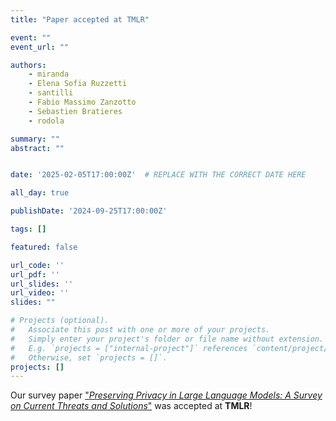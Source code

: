 ```yaml
---
title: "Paper accepted at TMLR"

event: ""
event_url: ""

authors:
    - miranda
    - Elena Sofia Ruzzetti
    - santilli
    - Fabio Massimo Zanzotto
    - Sebastien Bratieres
    - rodola

summary: ""
abstract: ""


date: '2025-02-05T17:00:00Z'  # REPLACE WITH THE CORRECT DATE HERE 

all_day: true

publishDate: '2024-09-25T17:00:00Z'

tags: []

featured: false

url_code: ''
url_pdf: ''
url_slides: ''
url_video: ''
slides: ""

# Projects (optional).
#   Associate this post with one or more of your projects.
#   Simply enter your project's folder or file name without extension.
#   E.g. `projects = ["internal-project"]` references `content/project/deep-learning/index.md`.
#   Otherwise, set `projects = []`.
projects: []
---
```


Our survey paper ["*Preserving Privacy in Large Language Models: A Survey on Current Threats and Solutions*"](https://gladia.di.uniroma1.it/publication/miranda-2024-privacy/) was accepted at **TMLR**!
